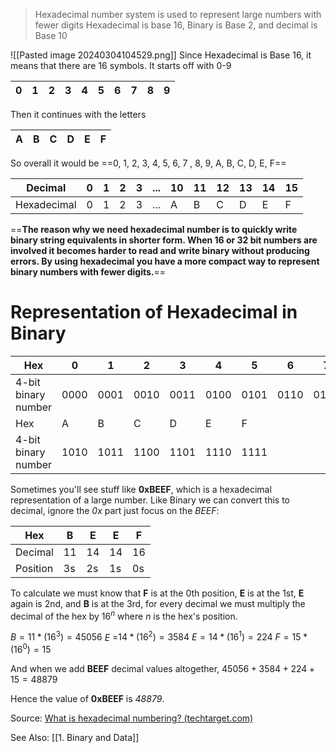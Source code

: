 > Hexadecimal number system is used to represent large numbers with fewer digits
> Hexadecimal is base 16, Binary is Base 2, and decimal is Base 10

![[Pasted image 20240304104529.png]]
Since Hexadecimal is Base 16, it means that there are 16 symbols. It starts off with 0-9

| 0   | 1   | 2   | 3   | 4   | 5   | 6   | 7   | 8   | 9   |
| --- | --- | --- | --- | --- | --- | --- | --- | --- | --- |
Then it continues with the letters

| A   | B   | C   | D   | E   | F   |
| --- | --- | --- | --- | --- | --- |
So overall it would be
==0, 1, 2, 3, 4, 5, 6, 7 , 8, 9, A, B, C, D, E, F==

| Decimal     | 0   | 1   | 2   | 3   | ... | 10  | 11  | 12  | 13  | 14  | 15  |
| ----------- | --- | --- | --- | --- | --- | --- | --- | --- | --- | --- | --- |
| Hexadecimal | 0   | 1   | 2   | 3   | ... | A   | B   | C   | D   | E   | F   |
==**The reason why we need hexadecimal number is to quickly write binary string equivalents in shorter form. When 16 or 32 bit numbers are involved it becomes harder to read and write binary without producing errors. By using hexadecimal you have a more compact way to represent binary numbers with fewer digits.**==

# Representation of Hexadecimal in Binary
| Hex                 | 0    | 1    | 2    | 3    | 4    | 5    | 6    | 7    | 8    | 9    |
| ------------------- | ---- | ---- | ---- | ---- | ---- | ---- | ---- | ---- | ---- | ---- |
| 4-bit binary number | 0000 | 0001 | 0010 | 0011 | 0100 | 0101 | 0110 | 0111 | 1000 | 1001 |
| Hex                 | A    | B    | C    | D    | E    | F    |      |      |      |      |
| 4-bit binary number | 1010 | 1011 | 1100 | 1101 | 1110 | 1111 |      |      |      |      |
Sometimes you'll see stuff like **0xBEEF**, which is a hexadecimal representation of a large number. Like Binary we can convert this to decimal, ignore the *0x* part just focus on the *BEEF*:

| Hex      | B    | E    | E    | F    |
| -------- | ---- | ---- | ---- | ---- |
| Decimal  | $11$ | $14$ | $14$ | $16$ |
| Position | 3s   | 2s   | 1s   | 0s   |
To calculate we must know that **F** is at the 0th position, **E** is at the 1st, **E** again is 2nd, and **B** is at the 3rd, for every decimal we must multiply the decimal of the hex by $16^n$ where $n$ is the hex's position.

$B = 11*(16^3)=45056$
$E$ =$14*(16^2)=3584$
$E=14*(16^1)=224$ 
$F=15*(16^0)=15$

And when we add **BEEF** decimal values altogether,
$45056+3584+224+15=48879$

Hence the value of **0xBEEF** is *48879*.

Source: [What is hexadecimal numbering? (techtarget.com)](https://www.techtarget.com/whatis/definition/hexadecimal)

See Also:
[[1. Binary and Data]]